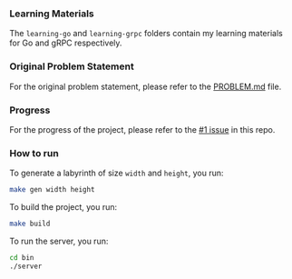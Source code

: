 ### Learning Materials

The `learning-go` and `learning-grpc` folders contain my learning materials for Go and gRPC respectively.

### Original Problem Statement

For the original problem statement, please refer to the [PROBLEM.md](Docs/PROBLEM.md) file.

### Progress

For the progress of the project, please refer to the [#1 issue](https://github.com/sambuaneesh/gRPC-labyrinth/issues/1) in this repo.

### How to run

To generate a labyrinth of size `width` and `height`, you run:

```bash
make gen width height
```

To build the project, you run:

```bash
make build
```

To run the server, you run:

```bash
cd bin
./server
```
